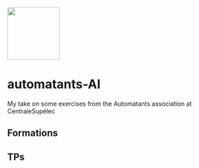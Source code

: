 <img src=https://automatants.cs-campus.fr/images/logo_mini.png width="120">

# automatants-AI
My take on some exercises from the Automatants association at CentraleSupélec

## Formations

## TPs


